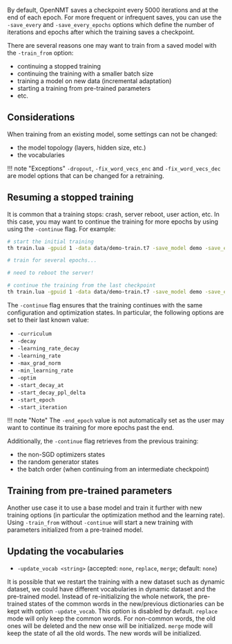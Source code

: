 By default, OpenNMT saves a checkpoint every 5000 iterations and at the end of each epoch. For more frequent or infrequent saves, you can use the `-save_every` and `-save_every_epochs` options which define the number of iterations and epochs after which the training saves a checkpoint.

There are several reasons one may want to train from a saved model with the `-train_from` option:

* continuing a stopped training
* continuing the training with a smaller batch size
* training a model on new data (incremental adaptation)
* starting a training from pre-trained parameters
* etc.

## Considerations

When training from an existing model, some settings can not be changed:

* the model topology (layers, hidden size, etc.)
* the vocabularies

!!! note "Exceptions"
    `-dropout`, `-fix_word_vecs_enc` and `-fix_word_vecs_dec` are model options that can be changed for a retraining.

## Resuming a stopped training

It is common that a training stops: crash, server reboot, user action, etc. In this case, you may want to continue the training for more epochs by using using the `-continue` flag. For example:

```bash
# start the initial training
th train.lua -gpuid 1 -data data/demo-train.t7 -save_model demo -save_every 50

# train for several epochs...

# need to reboot the server!

# continue the training from the last checkpoint
th train.lua -gpuid 1 -data data/demo-train.t7 -save_model demo -save_every 50 -train_from demo_checkpoint.t7 -continue
```

The `-continue` flag ensures that the training continues with the same configuration and optimization states. In particular, the following options are set to their last known value:

* `-curriculum`
* `-decay`
* `-learning_rate_decay`
* `-learning_rate`
* `-max_grad_norm`
* `-min_learning_rate`
* `-optim`
* `-start_decay_at`
* `-start_decay_ppl_delta`
* `-start_epoch`
* `-start_iteration`

!!! note "Note"
    The `-end_epoch` value is not automatically set as the user may want to continue its training for more epochs past the end.

Additionally, the `-continue` flag retrieves from the previous training:

* the non-SGD optimizers states
* the random generator states
* the batch order (when continuing from an intermediate checkpoint)

## Training from pre-trained parameters

Another use case it to use a base model and train it further with new training options (in particular the optimization method and the learning rate). Using `-train_from` without `-continue` will start a new training with parameters initialized from a pre-trained model.

## Updating the vocabularies
* `-update_vocab <string>` (accepted: `none`, `replace`, `merge`; default: `none`)

It is possible that we restart the training with a new dataset such as dynamic dataset, we could have different vocabularies in dynamic dataset and the pre-trained model. Instead of re-initializing the whole network, the pre-trained states of the common words in the new/previous dictionaries can be kept with option `-update_vocab`. This option is disabled by default.
`replace` mode will only keep the common words. For non-common words, the old ones will be deleted and the new onse will be initialized.
`merge` mode will keep the state of all the old words. The new words will be initialized.
